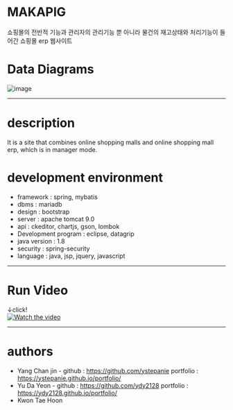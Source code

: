 # MAKAPIG
쇼핑몰의 전반적 기능과 관리자의 관리기능 뿐 아니라 물건의 재고상태와 처리기능이 들어간 쇼핑몰 erp 웹사이트

# Data Diagrams
![image](https://user-images.githubusercontent.com/65270992/107532770-94ac0280-6c01-11eb-9c28-f38dd66579cd.png)

---
# description
It is a site that combines online shopping malls and online shopping mall erp, which is in manager mode.

# development environment
* framework : spring, mybatis
* dbms : mariadb
* design : bootstrap
* server : apache tomcat 9.0
* api : ckeditor, chartjs, gson, lombok
* Development program : eclipse, datagrip
* java version : 1.8
* security : spring-security
* language : java, jsp, jquery, javascript

---
# Run Video
↓click!  
[![Watch the video](https://img.youtube.com/vi/k0KU1AfX8Lw/0.jpg)](https://youtu.be/k0KU1AfX8Lw)

---
# authors
* Yang Chan jin - github : <https://github.com/ystepanie> portfolio : <https://ystepanie.github.io/portfolio/>
* Yu Da Yeon - github : <https://github.com/ydy2128> portfolio : <https://ydy2128.github.io/portfolio/>
* Kwon Tae Hoon
